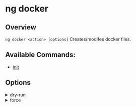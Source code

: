 <!-- Links in /docs/documentation should NOT have `.md` at the end, because they end up in our wiki at release. -->

# ng docker

## Overview
`ng docker <action> [options]` Creates/modifes docker files.

## Available Commands:
 - [init](docker/init)

## Options
<details>
  <summary>dry-run</summary>
  <p>
    <code>--dry-run</code> (alias: <code>-d</code>)
  </p>
  <p>
    Run through without making any changes.
  </p>
</details>
<details>
  <summary>force</summary>
  <p>
    <code>--force</code> (alias: <code>-f</code>)
  </p>
  <p>
    Forces overwriting of files.
  </p>
</details>